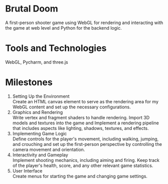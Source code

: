 # Brutal Doom
A first-person shooter game using WebGL for rendering and interacting with the game at web level  and Python for the backend logic.

# Tools and Technologies
WebGL, Pycharm, and three.js

# Milestones
1. Setting Up the Environment <br>
Create an HTML canvas element to serve as the rendering area for my WebGL content and set up the necessary configurations.
2. Graphics and Rendering <br>
Write vertex and fragment shaders to handle rendering. Import 3D models and textures into the game and Implement a rendering pipeline that includes aspects like lighting, shadows, textures, and effects.
3. Implementing Game Logic <br>
Define controls for the player's movement, including walking, jumping, and crouching and set up the first-person perspective by controlling the camera movement and orientation.
4. Interactivity and Gameplay <br>
Implement shooting mechanics, including aiming and firing. Keep track of the player's health, score, and any other relevant game statistics.
5. User Interface <br>
Create menus for starting the game and changing game settings.